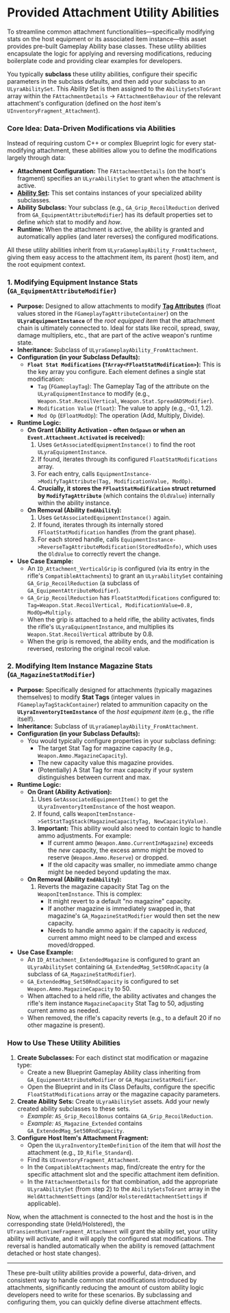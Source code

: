 # Provided Attachment Utility Abilities

To streamline common attachment functionalities—specifically modifying stats on the host equipment or its associated item instance—this asset provides pre-built Gameplay Ability base classes. These utility abilities encapsulate the logic for applying and reversing modifications, reducing boilerplate code and providing clear examples for developers.

You typically **subclass** these utility abilities, configure their specific parameters in the subclass defaults, and then add your subclass to an `ULyraAbilitySet`. This Ability Set is then assigned to the `AbilitySetsToGrant` array within the `FAttachmentDetails` -> `FAttachmentBehaviour` of the relevant attachment's configuration (defined on the _host_ item's `UInventoryFragment_Attachment`).

### Core Idea: Data-Driven Modifications via Abilities

Instead of requiring custom C++ or complex Blueprint logic for every stat-modifying attachment, these abilities allow you to define the modifications largely through data:

* **Attachment Configuration:** The `FAttachmentDetails` (on the host's fragment) specifies an `ULyraAbilitySet` to grant when the attachment is active.
* [**Ability Set**](../../../gameframework-and-experience/experience-primary-assets/lyra-ability-sets.md)**:** This set contains instances of your specialized ability subclasses.
* **Ability Subclass:** Your subclass (e.g., `GA_Grip_RecoilReduction` derived from `GA_EquipmentAttributeModifier`) has its default properties set to define _which_ stat to modify and _how_.
* **Runtime:** When the attachment is active, the ability is granted and automatically applies (and later reverses) the configured modifications.

All these utility abilities inherit from `ULyraGameplayAbility_FromAttachment`, giving them easy access to the attachment item, its parent (host) item, and the root equipment context.

### 1. Modifying Equipment Instance Stats (`GA_EquipmentAttributeModifier`)

* **Purpose:** Designed to allow attachments to modify [**Tag Attributes**](../../../equipment/equipment-instance.md#managing-runtime-state-tag-attributes-fgameplaytagattributecontainer) (float values stored in the `FGameplayTagAttributeContainer`) on the **`ULyraEquipmentInstance`** of the _root equipped item_ that the attachment chain is ultimately connected to. Ideal for stats like recoil, spread, sway, damage multipliers, etc., that are part of the active weapon's runtime state.
* **Inheritance:** Subclass of `ULyraGameplayAbility_FromAttachment`.
* **Configuration (in your Subclass Defaults):**
  * **`Float Stat Modifications` (`TArray<FFloatStatModification>`):** This is the key array you configure. Each element defines a single stat modification:
    * `Tag` (`FGameplayTag`): The Gameplay Tag of the attribute on the `ULyraEquipmentInstance` to modify (e.g., `Weapon.Stat.RecoilVertical`, `Weapon.Stat.SpreadADSModifier`).
    * `Modification Value` (`float`): The value to apply (e.g., -0.1, 1.2).
    * `Mod Op` (`EFloatModOp`): The operation (Add, Multiply, Divide).
* **Runtime Logic:**
  * **On Grant (Ability Activation - often `OnSpawn` or when an `Event.Attachment.Activated` is received):**
    1. Uses `GetAssociatedEquipmentInstance()` to find the root `ULyraEquipmentInstance`.
    2. If found, iterates through its configured `FloatStatModifications` array.
    3. For each entry, calls `EquipmentInstance->ModifyTagAttribute(Tag, ModificationValue, ModOp)`.
    4. **Crucially, it stores the `FFloatStatModification` struct returned by `ModifyTagAttribute`** (which contains the `OldValue`) internally within the ability instance.
  * **On Removal (Ability `EndAbility`):**
    1. Uses `GetAssociatedEquipmentInstance()` again.
    2. If found, iterates through its internally stored `FFloatStatModification` handles (from the grant phase).
    3. For each stored handle, calls `EquipmentInstance->ReverseTagAttributeModification(StoredModInfo)`, which uses the `OldValue` to correctly revert the change.
* **Use Case Example:**
  * An `ID_Attachment_VerticalGrip` is configured (via its entry in the rifle's `CompatibleAttachments`) to grant an `ULyraAbilitySet` containing `GA_Grip_RecoilReduction` (a subclass of `GA_EquipmentAttributeModifier`).
  * `GA_Grip_RecoilReduction` has `FloatStatModifications` configured to: `Tag=Weapon.Stat.RecoilVertical, ModificationValue=0.8, ModOp=Multiply`.
  * When the grip is attached to a held rifle, the ability activates, finds the rifle's `ULyraEquipmentInstance`, and multiplies its `Weapon.Stat.RecoilVertical` attribute by 0.8.
  * When the grip is removed, the ability ends, and the modification is reversed, restoring the original recoil value.

### 2. Modifying Item Instance Magazine Stats (`GA_MagazineStatModifier`)

* **Purpose:** Specifically designed for attachments (typically magazines themselves) to modify **Stat Tags** (integer values in `FGameplayTagStackContainer`) related to ammunition capacity on the **`ULyraInventoryItemInstance`** of the _host equipment item_ (e.g., the rifle itself).
* **Inheritance:** Subclass of `ULyraGameplayAbility_FromAttachment`.
* **Configuration (in your Subclass Defaults):**
  * You would typically configure properties in your subclass defining:
    * The target Stat Tag for magazine capacity (e.g., `Weapon.Ammo.MagazineCapacity`).
    * The new capacity value this magazine provides.
    * (Potentially) A Stat Tag for max capacity if your system distinguishes between current and max.
* **Runtime Logic:**
  * **On Grant (Ability Activation):**
    1. Uses `GetAssociatedEquipmentItem()` to get the `ULyraInventoryItemInstance` of the host weapon.
    2. If found, calls `WeaponItemInstance->SetStatTagStack(MagazineCapacityTag, NewCapacityValue)`.
    3. **Important:** This ability would also need to contain logic to handle ammo adjustments. For example:
       * If current ammo (`Weapon.Ammo.CurrentInMagazine`) exceeds the _new_ capacity, the excess ammo might be moved to reserve (`Weapon.Ammo.Reserve`) or dropped.
       * If the old capacity was smaller, no immediate ammo change might be needed beyond updating the max.
  * **On Removal (Ability `EndAbility`):**
    1. Reverts the magazine capacity Stat Tag on the `WeaponItemInstance`. This is complex:
       * It might revert to a default "no magazine" capacity.
       * If another magazine is immediately swapped in, that magazine's `GA_MagazineStatModifier` would then set the new capacity.
       * Needs to handle ammo again: if the capacity is _reduced_, current ammo might need to be clamped and excess moved/dropped.
* **Use Case Example:**
  * An `ID_Attachment_ExtendedMagazine` is configured to grant an `ULyraAbilitySet` containing `GA_ExtendedMag_Set50RndCapacity` (a subclass of `GA_MagazineStatModifier`).
  * `GA_ExtendedMag_Set50RndCapacity` is configured to set `Weapon.Ammo.MagazineCapacity` to 50.
  * When attached to a held rifle, the ability activates and changes the rifle's item instance `MagazineCapacity` Stat Tag to 50, adjusting current ammo as needed.
  * When removed, the rifle's capacity reverts (e.g., to a default 20 if no other magazine is present).

### How to Use These Utility Abilities

1. **Create Subclasses:** For each distinct stat modification or magazine type:
   * Create a new Blueprint Gameplay Ability class inheriting from `GA_EquipmentAttributeModifier` or `GA_MagazineStatModifier`.
   * Open the Blueprint and in its Class Defaults, configure the specific `FloatStatModifications` array or the magazine capacity parameters.
2. **Create Ability Sets:** Create `ULyraAbilitySet` assets. Add your newly created ability subclasses to these sets.
   * _Example:_ `AS_Grip_RecoilBonus` contains `GA_Grip_RecoilReduction`.
   * _Example:_ `AS_Magazine_Extended` contains `GA_ExtendedMag_Set50RndCapacity`.
3. **Configure Host Item's Attachment Fragment:**
   * Open the `ULyraInventoryItemDefinition` of the item that will _host_ the attachment (e.g., `ID_Rifle_Standard`).
   * Find its `UInventoryFragment_Attachment`.
   * In the `CompatibleAttachments` map, find/create the entry for the specific attachment slot and the specific attachment item definition.
   * In the `FAttachmentDetails` for that combination, add the appropriate `ULyraAbilitySet` (from step 2) to the `AbilitySetsToGrant` array in the `HeldAttachmentSettings` (and/or `HolsteredAttachmentSettings` if applicable).

Now, when the attachment is connected to the host and the host is in the corresponding state (Held/Holstered), the `UTransientRuntimeFragment_Attachment` will grant the ability set, your utility ability will activate, and it will apply the configured stat modifications. The reversal is handled automatically when the ability is removed (attachment detached or host state changes).

***

These pre-built utility abilities provide a powerful, data-driven, and consistent way to handle common stat modifications introduced by attachments, significantly reducing the amount of custom ability logic developers need to write for these scenarios. By subclassing and configuring them, you can quickly define diverse attachment effects.

